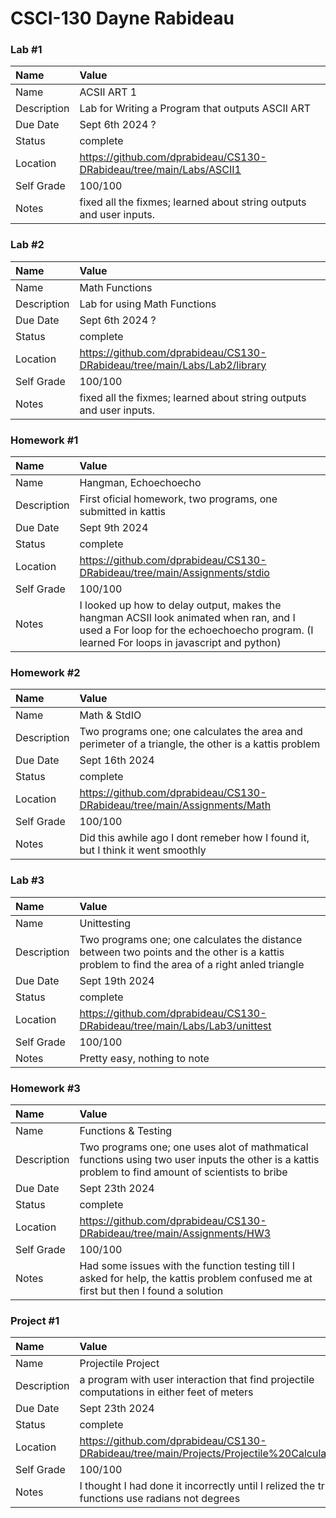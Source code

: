 # CSCI-130 Dayne Rabideau

### Lab #1

| Name | Value |
| :--- | :--- |
| Name | ACSII ART 1 |
| Description | Lab for Writing a Program that outputs ASCII ART |
| Due Date | Sept 6th 2024 ? |
| Status | complete |
| Location | https://github.com/dprabideau/CS130-DRabideau/tree/main/Labs/ASCII1 |
| Self Grade | 100/100 |
| Notes | fixed all the fixmes; learned about string outputs and user inputs. |


### Lab #2

| Name | Value |
| :--- | :--- |
| Name | Math Functions |
| Description | Lab for using Math Functions |
| Due Date | Sept 6th 2024 ? |
| Status | complete |
| Location | https://github.com/dprabideau/CS130-DRabideau/tree/main/Labs/Lab2/library |
| Self Grade | 100/100 |
| Notes | fixed all the fixmes; learned about string outputs and user inputs. |


### Homework #1

| Name | Value |
| :--- | :--- |
| Name | Hangman, Echoechoecho |
| Description | First oficial homework, two programs, one submitted in kattis |
| Due Date | Sept 9th 2024 |
| Status | complete |
| Location | https://github.com/dprabideau/CS130-DRabideau/tree/main/Assignments/stdio |
| Self Grade | 100/100 |
| Notes | I looked up how to delay output, makes the hangman ACSII look animated when ran, and I used a For loop for the echoechoecho program. (I learned For loops in javascript and python) |


### Homework #2

| Name | Value |
| :--- | :--- |
| Name | Math & StdIO |
| Description | Two programs one; one calculates the area and perimeter of a triangle, the other is a kattis problem |
| Due Date | Sept 16th 2024 |
| Status | complete |
| Location | https://github.com/dprabideau/CS130-DRabideau/tree/main/Assignments/Math |
| Self Grade | 100/100 |
| Notes | Did this awhile ago I dont remeber how I found it, but I think it went smoothly |


### Lab #3

| Name | Value |
| :--- | :--- |
| Name | Unittesting |
| Description | Two programs one; one calculates the distance between two points and the other is a kattis problem to find the area of a right anled triangle |
| Due Date | Sept 19th 2024 |
| Status | complete |
| Location | https://github.com/dprabideau/CS130-DRabideau/tree/main/Labs/Lab3/unittest |
| Self Grade | 100/100 |
| Notes | Pretty easy, nothing to note |


### Homework #3

| Name | Value |
| :--- | :--- |
| Name | Functions & Testing |
| Description | Two programs one; one uses alot of mathmatical functions using two user inputs the other is a kattis problem to find amount of scientists to bribe |
| Due Date | Sept 23th 2024 |
| Status | complete |
| Location | https://github.com/dprabideau/CS130-DRabideau/tree/main/Assignments/HW3 |
| Self Grade | 100/100 |
| Notes | Had some issues with the function testing till I asked for help, the kattis problem confused me at first but then I found a solution |


### Project #1

| Name | Value |
| :--- | :--- |
| Name | Projectile Project |
| Description | a program with user interaction that find projectile computations in either feet of meters |
| Due Date | Sept 23th 2024 |
| Status | complete |
| Location | https://github.com/dprabideau/CS130-DRabideau/tree/main/Projects/Projectile%20Calculator |
| Self Grade | 100/100 |
| Notes | I thought I had done it incorrectly until I relized the trig functions use radians not degrees |

